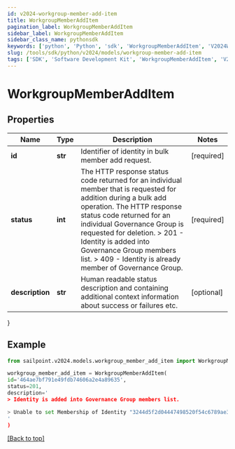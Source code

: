 ```yaml
---
id: v2024-workgroup-member-add-item
title: WorkgroupMemberAddItem
pagination_label: WorkgroupMemberAddItem
sidebar_label: WorkgroupMemberAddItem
sidebar_class_name: pythonsdk
keywords: ['python', 'Python', 'sdk', 'WorkgroupMemberAddItem', 'V2024WorkgroupMemberAddItem'] 
slug: /tools/sdk/python/v2024/models/workgroup-member-add-item
tags: ['SDK', 'Software Development Kit', 'WorkgroupMemberAddItem', 'V2024WorkgroupMemberAddItem']
---
```


# WorkgroupMemberAddItem


## Properties

Name | Type | Description | Notes
------------ | ------------- | ------------- | -------------
**id** | **str** | Identifier of identity in bulk member add request. | [required]
**status** | **int** |  The HTTP response status code returned for an individual member that is requested for addition during a bulk add operation. The HTTP response status code returned for an individual Governance Group is requested for deletion.  > 201   - Identity is added into Governance Group members list.  > 409   - Identity is already member of  Governance Group.  | [required]
**description** | **str** | Human readable status description and containing additional context information about success or failures etc.  | [optional] 
}

## Example

```python
from sailpoint.v2024.models.workgroup_member_add_item import WorkgroupMemberAddItem

workgroup_member_add_item = WorkgroupMemberAddItem(
id='464ae7bf791e49fdb74606a2e4a89635',
status=201,
description='
> Identity is added into Governance Group members list.

> Unable to set Membership of Identity "3244d5f2d04447498520f54c6789ae33" to Governance Group "f80bba83-98c4-4ec2-81c8-373c00e9663b"; the relationship already exists.
'
)

```
[[Back to top]](#) 

